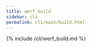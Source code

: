 ```yaml
---
title: werf build
sidebar: cli
permalink: cli/main/build.html
---
```


{% include /cli/werf_build.md %}
